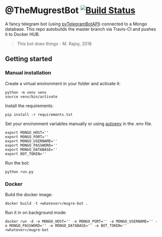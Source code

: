# @TheMugrestBot [![Build Status](https://travis-ci.org/dmonter/mugre-bot.svg?branch=master)](https://travis-ci.org/dmonter/mugre-bot)

A fancy telegram bot (using [pyTelegramBotAPI](https://github.com/eternnoir/pyTelegramBotAPI)) connected to a Mongo database. This repo autobuilds the master branch via Travis-CI and pushes it to Docker HUB.

> This bot does things - M. Rajoy, 2018

## Getting started

### Manual installation

Create a virtual environment in your folder and activate it:

```
python -m venv venv
source venv/bin/activate
```

Install the requirements:

```
pip install -r requirements.txt
```

Set your environment variables manually or using [autoenv](https://github.com/kennethreitz/autoenv) in the .env file.

```
export MONGO_HOST=''
export MONGO_PORT=''
export MONGO_USERNAME=''
export MONGO_PASSWORD=''
export MONGO_DATABASE=''
export BOT_TOKEN=''
```

Run the bot:
```
python run.py
```

### Docker

Build the docker image:

```
docker build -t <whatever>/mugre-bot .
```

Run it in on background mode:

```
docker run -d -e MONGO_HOST='' -e MONGO_PORT='' -e MONGO_USERNAME='' -e MONGO_PASSWORD='' -e MONGO_DATABASE='' -e BOT_TOKEN='' <whatever>/mugre-bot
```
